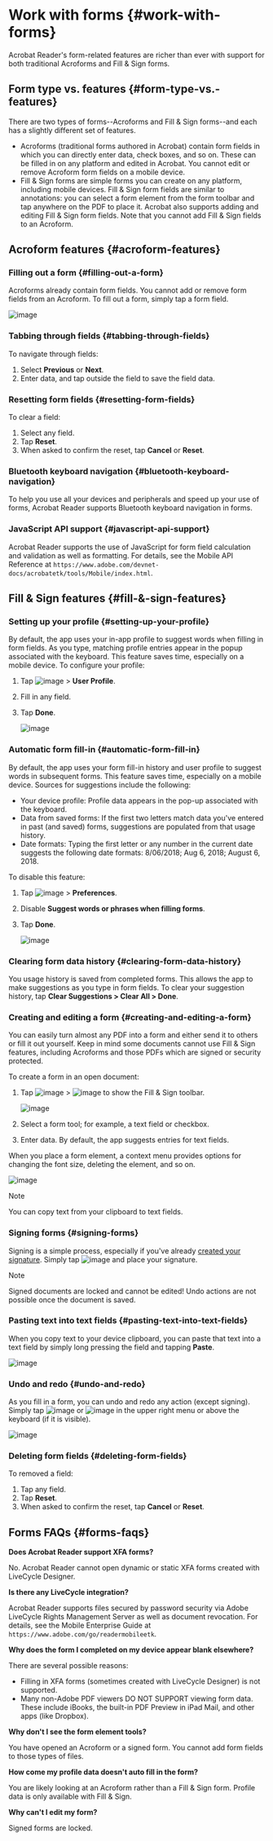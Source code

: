    
# Work with forms {#work-with-forms}

Acrobat Reader's form-related features are richer than ever with support for both traditional Acroforms and Fill & Sign forms. 

## Form type vs. features {#form-type-vs.-features}

There are two types of forms--Acroforms and Fill & Sign forms--and each has a slightly different set of features. 

* Acroforms (traditional forms authored in Acrobat) contain form fields in which you can directly enter data, check boxes, and so on. These can be filled in on any platform and edited in Acrobat. You cannot edit or remove Acroform form fields on a mobile device. 
* Fill & Sign forms  are simple forms you can create on any platform, including mobile devices. Fill & Sign form fields are similar to annotations: you can select a form element from the form toolbar and tap anywhere on the PDF to place it. Acrobat also supports adding and editing Fill & Sign form fields. Note that you cannot add Fill & Sign fields to an Acroform. 

## Acroform features {#acroform-features}

### Filling out a form {#filling-out-a-form}

Acroforms already contain form fields. You cannot add or remove form fields from an Acroform. To fill out a form, simply tap a form field.  


![image](./images/forms.png)

### Tabbing through fields {#tabbing-through-fields}

To navigate through fields:

1. Select **Previous** or **Next**.
1. Enter data, and tap outside the field to save the field data.

### Resetting form fields {#resetting-form-fields}

To clear a field: 

1. Select any field.
1. Tap **Reset**.
1. When asked to confirm the reset, tap **Cancel** or **Reset**.

### Bluetooth keyboard navigation {#bluetooth-keyboard-navigation}

To help you use all your devices and peripherals and speed up your use of forms, Acrobat Reader supports Bluetooth keyboard navigation in forms.

### JavaScript API support {#javascript-api-support}

Acrobat Reader supports the use of JavaScript for form field calculation and validation as well as formatting. For details, see the Mobile API Reference at ``https://www.adobe.com/devnet-docs/acrobatetk/tools/Mobile/index.html``.

## Fill & Sign features {#fill-&-sign-features}

### Setting up your profile {#setting-up-your-profile}

By default, the app uses your in-app profile to suggest words when filling in form fields. As you type, matching profile entries appear in the popup associated with the keyboard.  This feature saves time, especially on a mobile device. To configure your profile:

1. Tap ![image](./images/profileicon.png) > **User Profile**. 
1. Fill in any field.
1. Tap **Done**.

   ![image](./images/profile.png)

### Automatic form fill-in {#automatic-form-fill-in}

By default, the app uses your form fill-in history and user profile to suggest words in  subsequent forms. This feature saves time, especially on a mobile device. Sources for suggestions include the following: 

* Your device profile: Profile data appears in the pop-up associated with the keyboard. 
* Data from saved forms: If the first two letters match data you've entered in past (and saved) forms, suggestions are populated from that usage history. 
* Date formats: Typing the first letter or any number in the current date suggests the following date formats: 8/06/2018; Aug 6, 2018; August 6, 2018.

To disable this feature:

1. Tap ![image](./images/profileicon.png) > **Preferences**. 
1. Disable **Suggest words or phrases when filling forms**.
1. Tap **Done**.

   ![image](./images/suggest.png)

### Clearing form data history {#clearing-form-data-history}

You usage history is saved from completed forms. This allows the app to make suggestions as you type in form fields. To clear your suggestion history, tap **Clear Suggestions > Clear All > Done**. 

### Creating and editing a form {#creating-and-editing-a-form}

You can easily turn almost any PDF into a form and either send it to others or fill it out yourself. Keep in mind some documents cannot use Fill & Sign features, including Acroforms and those PDFs which are signed or security protected. 

To create a form in an open document: 

1. Tap  ![image](./images/editicon.png) > ![image](./images/fillsignicon.png) to show the Fill & Sign toolbar. 

   ![image](./images/editbuttonmenu.png)

1. Select a form tool; for example, a text field or checkbox. 
1. Enter data. By default, the app suggests entries for text fields. 

When you place a form element, a context menu provides options for changing the font size, deleting the element, and so on.

   ![image](./images/formeditmenu.png)

   >[!NOTE]
   >
   >  You can copy text from your clipboard to text fields. 

### Signing forms {#signing-forms}

Signing is a simple process, especially if you've already [created your signature](signing.html). Simply tap ![image](./images/signicon.png) and place your signature. 

   >[!NOTE]
   >
   > Signed documents are locked and cannot be edited! Undo actions are not possible once the document is saved. 

### Pasting text into text fields {#pasting-text-into-text-fields}

When you copy text to your device clipboard, you can paste that text into a text field by simply long pressing the field and tapping **Paste**. 

   ![image](./images/pastetext.png)

### Undo and redo {#undo-and-redo}

As you fill in a form, you can undo and redo any action (except signing). Simply tap ![image](./images/undoicon.png) or ![image](./images/redoicon.png) in the upper right menu or above the keyboard (if it is visible).

   ![image](./images/undoredo.png)

### Deleting form fields {#deleting-form-fields}

To removed a field: 

1. Tap any field.
1. Tap **Reset**.
1. When asked to confirm the reset, tap **Cancel** or **Reset**.

## Forms FAQs {#forms-faqs}

**Does Acrobat Reader support XFA forms?**

No. Acrobat Reader cannot open dynamic or static XFA forms created with LiveCycle Designer.

**Is there any LiveCycle integration?**

Acrobat Reader supports files secured by password security via Adobe LiveCycle Rights Management Server as well as document revocation. For details, see the Mobile Enterprise Guide at ``https://www.adobe.com/go/readermobileetk``.

**Why does the form I completed on my device appear blank elsewhere?**

There are several possible reasons:

* Filling in XFA forms (sometimes created with LiveCycle Designer) is not supported.
* Many non-Adobe PDF viewers DO NOT SUPPORT viewing form data. These include iBooks, the built-in PDF Preview in iPad Mail, and other apps (like Dropbox).

**Why don't I see the form element tools?**

You have opened an Acroform or a signed form. You cannot add form fields to those types of files. 

**How come my profile data doesn't auto fill in the form?**

You are likely looking at an Acroform rather than a Fill & Sign form. Profile data is only available with Fill & Sign. 

**Why can't I edit my form?**

Signed forms are locked. 
